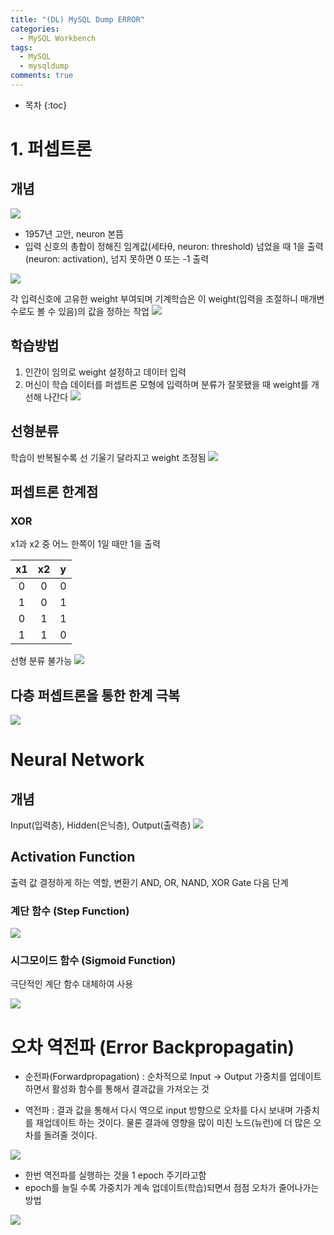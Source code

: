 ```yaml
---
title: "(DL) MySQL Dump ERROR"
categories:
  - MySQL Workbench
tags:
  - MySQL
  - mysqldump
comments: true
---
```

* 목차
{:toc}

# 1. 퍼셉트론

## 개념
![](/Users/somi.han/Documents/Deep%20Learning/lecture-29-convolutional-neural-networks-computer-vision-spring2015-9-638.jpg)

- 1957년 고안, neuron 본뜸
- 입력 신호의 총합이 정해진 임계값(세타θ, neuron: threshold) 넘었을 때 1을 출력(neuron: activation), 넘지 못하면 0 또는 -1 출력

![](/Users/somi.han/Documents/Deep%20Learning/lecture-29-convolutional-neural-networks-computer-vision-spring2015-9-638.jpg)

각 입력신호에 고유한 weight 부여되며 기계학습은 이 weight(입력을 조절하니 매개변수로도 볼 수 있음)의 값을 정하는 작업
![](/Users/somi.han/Documents/Deep%20Learning/Perceptron_3.png)

## 학습방법
1. 인간이 임의로 weight 설정하고 데이터 입력
2. 머신이 학습 데이터를 퍼셉트론 모형에 입력하며 분류가 잘못됐을 때 weight를 개선해 나간다
![](/Users/somi.han/Documents/Deep%20Learning/machine-learning-with-applications-in-categorization-popularity-and-sequence-labeling-75-638.jpg)

## 선형분류
학습이 반복될수록 선 기울기 달라지고 weight 조정됨
![](/Users/somi.han/Documents/Deep%20Learning/500px-Perceptron_example.svg.png)

## 퍼셉트론 한계점

### XOR

x1과 x2 중 어느 한쪽이 1일 때만 1을 출력

|x1|x2|y|
|:-:|:-:|:-:|
|0|0|0|
|1|0|1|
|0|1|1|
|1|1|0|

선형 분류 불가능
![](/Users/somi.han/Documents/Deep%20Learning/xor2.gif)

## 다층 퍼셉트론을 통한 한계 극복

![](/Users/somi.han/Documents/Deep%20Learning/Perceptron_XOR.jpg)

# Neural Network

## 개념
Input(입력층), Hidden(은닉층), Output(출력층)
![](/Users/somi.han/Documents/Deep%20Learning/300px-Colored_neural_network.svg.png)

## Activation Function

출력 값 결정하게 하는 역할, 변환기
AND, OR, NAND, XOR Gate 다음 단계

### 계단 함수 (Step Function)

![](/Users/somi.han/Documents/Deep%20Learning/download.png)

### 시그모이드 함수 (Sigmoid Function)

극단적인 계단 함수 대체하여 사용

![](/Users/somi.han/Documents/Deep%20Learning/sigmoid.png)

# 오차 역전파 (Error Backpropagatin)

* 순전파(Forwardpropagation) : 순차적으로 Input -> Output 가중치를 업데이트하면서 활성화 함수를 통해서 결과값을 가져오는 것

* 역전파 : 결과 값을 통해서 다시 역으로 input 방향으로 오차를 다시 보내며 가중치를 재업데이트 하는 것이다. 물론 결과에 영향을 많이 미친 노드(뉴런)에 더 많은 오차를 돌려줄 것이다.

![](/Users/somi.han/Documents/Deep%20Learning/H1KsG.png)

* 한번 역전파를 실행하는 것을 1 epoch 주기라고함
* epoch를 늘릴 수록 가중치가 계속 업데이트(학습)되면서 점점 오차가 줄어나가는 방법
 
![](/Users/somi.han/Documents/Deep%20Learning/997C7A3359EEF5CA1F.png)

